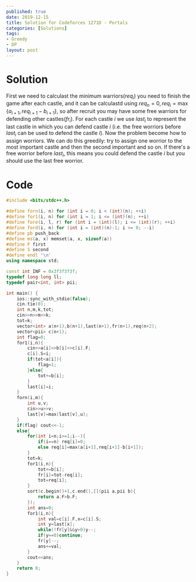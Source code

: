 ```yaml
---
published: true
date: 2019-12-15
title: Solution for Codeforces 1271D - Portals
categories: [Solutions]
tags: 
- Greedy
- DP
layout: post
---
```

<!--more-->
# Solution

First we need to calculast the minimum warriors($req_i$) you need to finish the game after each castle, and it can be calculastd using $req_n = 0, req_i = \max \{ a_{i+1} , req_{i+1} - b_{i+1} \}$, so after recruit you may have some free warriors for defending other castles($fr_i$). For each castle $i$ we use $last_i$ to represent the last castle in which you can defend castle $i$ (i.e. the free worriors before $last_i$ can be used to defend the castle $i$).
 Now the problem become how to assign worriors. We can do this greedily: try to assign one worrior to the most important castle and then the second important and so on. If there's a free worrior before $last_i$, this means you could defend the castle $i$ but you should use the last free worrior.


# Code
```cpp
#include <bits/stdc++.h>

#define forn(i, n) for (int i = 0; i < (int)(n); ++i)
#define for1(i, n) for (int i = 1; i <= (int)(n); ++i)
#define fore(i, l, r) for (int i = (int)(l); i <= (int)(r); ++i)
#define ford(i, n) for (int i = (int)(n)-1; i >= 0; --i)
#define pb push_back
#define ms(a, x) memset(a, x, sizeof(a))
#define F first
#define S second
#define endl '\n'
using namespace std;

const int INF = 0x3f3f3f3f;
typedef long long ll;
typedef pair<int, int> pii;

int main() {
    ios::sync_with_stdio(false);
    cin.tie(0);
	int n,m,k,tot;
    cin>>n>>m>>k;
    tot=k;
    vector<int> a(n+1),b(n+1),last(n+1),fr(n+1),req(n+2);
    vector<pii> c(n+1);
    int flag=0;
    for1(i,n){
        cin>>a[i]>>b[i]>>c[i].F;
        c[i].S=i;
        if(tot<a[i]){
            flag=1;
        }else{
            tot+=b[i];
        }
        last[i]=i;
    }
    forn(i,m){
        int u,v;
        cin>>u>>v;
        last[v]=max(last[v],u);
    }
    if(flag) cout<<-1;
    else{
        for(int i=n;i>=1;i--){
            if(i==n) req[i]=0;
            else req[i]=max(a[i+1],req[i+1]-b[i+1]);
        }
        tot=k;
        for1(i,n){
            tot+=b[i];
            fr[i]=tot-req[i];
            tot=req[i];
        }
        sort(c.begin()+1,c.end(),[](pii a,pii b){
            return a.F>b.F;
        });
        int ans=0;
        for1(i,n){
            int val=c[i].F,x=c[i].S;
            int y=last[x];
            while(!fr[y]&&y>0)y--;
            if(y==0)continue;
            fr[y]--;
            ans+=val; 
        }
        cout<<ans;
    }
    return 0;
}
```
